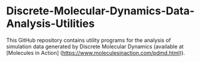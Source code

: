 # Discrete-Molecular-Dynamics-Data-Analysis-Utilities
This GitHub repository contains utility programs for the analysis of simulation data generated by Discrete Molecular Dynamics (available at [Molecules in Action] (https://www.moleculesinaction.com/pdmd.html)).
